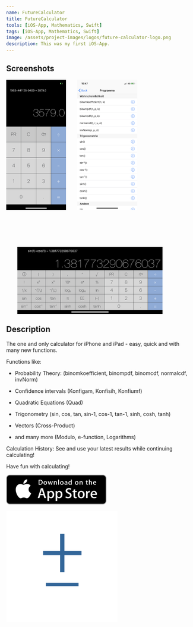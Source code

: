 ```yaml
---
name: FutureCalculator
title: FutureCalculator
tools: [iOS-App, Mathematics, Swift]
tags: [iOS-App, Mathematics, Swift]
image: /assets/project-images/logos/future-calculator-logo.png
description: This was my first iOS-App.
---
```


## Screenshots

<div style="content: '';clear: both;display: table;">
    <img src="/assets/project-images/1/IMG_0043.png" alt="FutureCalculator" style="float: left;height: 350px;"/>
    <img src="/assets/project-images/1/IMG_0044.png" alt="FutureCalculator" style="float: left;height: 350px;margin-left: 30px;"/>
    <img src="/assets/project-images/1/IMG_0045.png" alt="FutureCalculator" style="float: left;height: 180px;margin-left: 30px;margin-top:100px;"/>
</div>


## Description
The one and only calculator for iPhone and iPad - easy, quick and with many new functions.

Functions like:

- Probability Theory:
     (binomkoefficient, binompdf, binomcdf, normalcdf, invNorm)

- Confidence intervals
     (Konfigam, Konfisih, Konfiumf)

- Quadratic Equations
     (Quad)

- Trigonometry
     (sin, cos, tan, sin-1, cos-1, tan-1, sinh, cosh, tanh)

- Vectors
     (Cross-Product)

- and many more
     (Modulo, e-function, Logarithms)

Calculation History: See and use your latest results while continuing calculating!

Have fun with calculating!

<a href="https://itunes.apple.com/at/app/exashare/id997126599?mt=8"><img src="/assets/ios-images/Download_on_the_App_Store_Badge_US-UK_135x40.svg" /></a>

<img src="/assets/project-images/logos/future-calculator-logo.png" alt="FutureCalculator" width="300"/>

